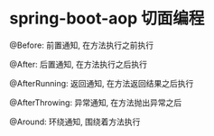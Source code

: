 # spring-boot-aop 切面编程

@Before: 前置通知, 在方法执行之前执行

@After: 后置通知, 在方法执行之后执行

@AfterRunning: 返回通知, 在方法返回结果之后执行

@AfterThrowing: 异常通知, 在方法抛出异常之后

@Around: 环绕通知, 围绕着方法执行
